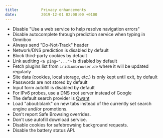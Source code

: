 ```yaml
---
title:			Privacy enhancements
date:			2019-12-01 02:00:00 +0100
---
```

* Disable "Use a web service to help resolve navigation errors"
* Disable autocomplete through prediction service when typing in Omnibox
* Always send "Do-Not-Track" header
* Network/DNS prediction is disabled by default
* Block third-party cookies by default
* Link auditing `<a ping="...">` is disabled by default
* Fetch plugins list from `iridiumbrowser.de` where it will be updated regularly
* Site data (cookies, local storage, etc.) is only kept until exit, by default
* Passwords are not stored by default
* Input form autofill is disabled by default
* For IPv6 probes, use a DNS root server instead of Google
* The default search provider is [Qwant](https://www.qwant.com)
* Load "about:blank" on new tabs instead of the currently set search engine and/or promotions.
* Don't report Safe Browsing overrides.
* Don't use autofill download service.
* Disable cookies for safebrowsing background requests.
* Disable the battery status API.